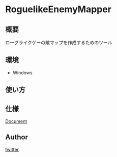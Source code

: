 # RoguelikeEnemyMapper

## 概要

ローグライクゲーの敵マップを作成するためのツール

## 環境

- Windows

## 使い方

## 仕様

[Document](https://qoofee.github.io/RoguelikeEnemyMapper/)

## Author

[twitter](https://twitter.com/qooofeee)
